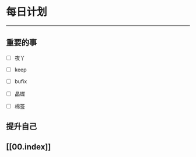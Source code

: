 
# 每日计划
---
## 重要的事

- [ ]    夜丫
- [ ]   keep
- [ ]  bufix
- [ ] 晶蝶
- [ ] 棉签



## 提升自己

  



## [[00.index]]










